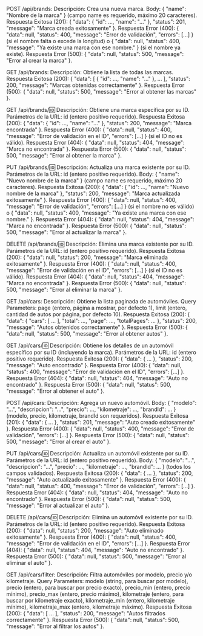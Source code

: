 POST /api/brands:
Descripción: Crea una nueva marca.
Body: { "name": "Nombre de la marca" } (campo name es requerido, máximo 20 caracteres).
Respuesta Exitosa (201): { "data": { "id": ..., "name": "..." }, "status": 201, "message": "Marca creada exitosamente" }.
Respuesta Error (400): { "data": null, "status": 400, "message": "Error de validación", "errors": [...] } (si el nombre falta o excede la longitud) o { "data": null, "status": 400, "message": "Ya existe una marca con ese nombre." } (si el nombre ya existe).
Respuesta Error (500): { "data": null, "status": 500, "message": "Error al crear la marca" }.

GET /api/brands:
Descripción: Obtiene la lista de todas las marcas.
Respuesta Exitosa (200): { "data": [ { "id": ..., "name": "..." }, ... ], "status": 200, "message": "Marcas obtenidas correctamente" }.
Respuesta Error (500): { "data": null, "status": 500, "message": "Error al obtener las marcas" }.

GET /api/brands/:id:
Descripción: Obtiene una marca específica por su ID.
Parámetros de la URL: id (entero positivo requerido).
Respuesta Exitosa (200): { "data": { "id": ..., "name": "..." }, "status": 200, "message": "Marca encontrada" }.
Respuesta Error (400): { "data": null, "status": 400, "message": "Error de validación en el ID", "errors": [...] } (si el ID no es válido).
Respuesta Error (404): { "data": null, "status": 404, "message": "Marca no encontrada" }.
Respuesta Error (500): { "data": null, "status": 500, "message": "Error al obtener la marca" }.

PUT /api/brands/:id:
Descripción: Actualiza una marca existente por su ID.
Parámetros de la URL: id (entero positivo requerido).
Body: { "name": "Nuevo nombre de la marca" } (campo name es requerido, máximo 20 caracteres).
Respuesta Exitosa (200): { "data": { "id": ..., "name": "Nuevo nombre de la marca" }, "status": 200, "message": "Marca actualizada exitosamente" }.
Respuesta Error (400): { "data": null, "status": 400, "message": "Error de validación", "errors": [...] } (si el nombre no es válido) o { "data": null, "status": 400, "message": "Ya existe una marca con ese nombre." }.
Respuesta Error (404): { "data": null, "status": 404, "message": "Marca no encontrada" }.
Respuesta Error (500): { "data": null, "status": 500, "message": "Error al actualizar la marca" }.

DELETE /api/brands/:id:
Descripción: Elimina una marca existente por su ID.
Parámetros de la URL: id (entero positivo requerido).
Respuesta Exitosa (200): { "data": null, "status": 200, "message": "Marca eliminada exitosamente" }.
Respuesta Error (400): { "data": null, "status": 400, "message": "Error de validación en el ID", "errors": [...] } (si el ID no es válido).
Respuesta Error (404): { "data": null, "status": 404, "message": "Marca no encontrada" }.
Respuesta Error (500): { "data": null, "status": 500, "message": "Error al eliminar la marca" }.

GET /api/cars:
Descripción: Obtiene la lista paginada de automóviles.
Query Parameters: page (entero, página a mostrar, por defecto 1), limit (entero, cantidad de autos por página, por defecto 10).
Respuesta Exitosa (200): { "data": { "cars": [ ... ], "total": ..., "page": ..., "totalPages": ... }, "status": 200, "message": "Autos obtenidos correctamente" }.
Respuesta Error (500): { "data": null, "status": 500, "message": "Error al obtener autos" }.

GET /api/cars/:id:
Descripción: Obtiene los detalles de un automóvil específico por su ID (incluyendo la marca).
Parámetros de la URL: id (entero positivo requerido).
Respuesta Exitosa (200): { "data": { ... }, "status": 200, "message": "Auto encontrado" }.
Respuesta Error (400): { "data": null, "status": 400, "message": "Error de validación en el ID", "errors": [...] }.
Respuesta Error (404): { "data": null, "status": 404, "message": "Auto no encontrado" }.
Respuesta Error (500): { "data": null, "status": 500, "message": "Error al obtener el auto" }.

POST /api/cars:
Descripción: Agrega un nuevo automóvil.
Body: { "modelo": "...", "descripcion": "...", "precio": ..., "kilometraje": ..., "brandId": ... } (modelo, precio, kilometraje, brandId son requeridos).
Respuesta Exitosa (201): { "data": { ... }, "status": 201, "message": "Auto creado exitosamente" }.
Respuesta Error (400): { "data": null, "status": 400, "message": "Error de validación", "errors": [...] }.
Respuesta Error (500): { "data": null, "status": 500, "message": "Error al crear el auto" }.

PUT /api/cars/:id:
Descripción: Actualiza un automóvil existente por su ID.
Parámetros de la URL: id (entero positivo requerido).
Body: { "modelo": "...", "descripcion": "...", "precio": ..., "kilometraje": ..., "brandId": ... } (todos los campos validados).
Respuesta Exitosa (200): { "data": { ... }, "status": 200, "message": "Auto actualizado exitosamente" }.
Respuesta Error (400): { "data": null, "status": 400, "message": "Error de validación", "errors": [...] }.
Respuesta Error (404): { "data": null, "status": 404, "message": "Auto no encontrado" }.
Respuesta Error (500): { "data": null, "status": 500, "message": "Error al actualizar el auto" }.

DELETE /api/cars/:id:
Descripción: Elimina un automóvil existente por su ID.
Parámetros de la URL: id (entero positivo requerido).
Respuesta Exitosa (200): { "data": null, "status": 200, "message": "Auto eliminado exitosamente" }.
Respuesta Error (400): { "data": null, "status": 400, "message": "Error de validación en el ID", "errors": [...] }.
Respuesta Error (404): { "data": null, "status": 404, "message": "Auto no encontrado" }.
Respuesta Error (500): { "data": null, "status": 500, "message": "Error al eliminar el auto" }.

GET /api/cars/filter:
Descripción: Filtra automóviles por modelo, precio y/o kilometraje.
Query Parameters: modelo (string, para buscar por modelo), precio (entero, para buscar por precio exacto), precio_min (entero, precio mínimo), precio_max (entero, precio máximo), kilometraje (entero, para buscar por kilometraje exacto), kilometraje_min (entero, kilometraje mínimo), kilometraje_max (entero, kilometraje máximo).
Respuesta Exitosa (200): { "data": [ ... ], "status": 200, "message": "Autos filtrados correctamente" }.
Respuesta Error (500): { "data": null, "status": 500, "message": "Error al filtrar los autos" }.